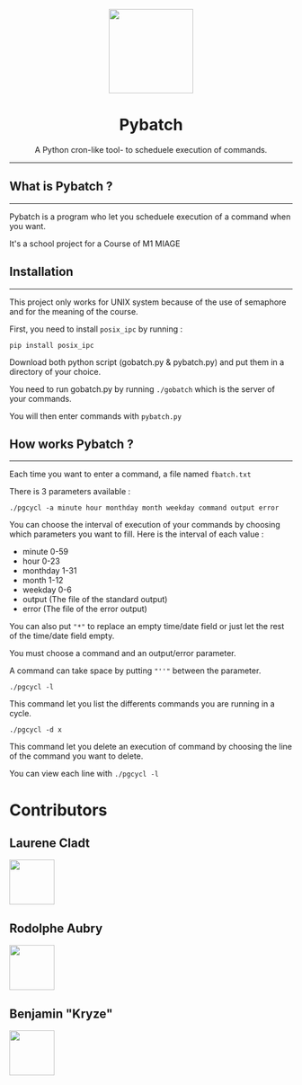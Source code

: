 <p align="center"><img width="150"src="https://user-images.githubusercontent.com/18222418/34547852-62892c5a-f0fe-11e7-8f31-ce815664d201.png"></a></p>

<h1 align="center"> Pybatch </h1>

<p align="center">A Python cron-like tool- to scheduele execution of commands.</p>

----------

## What is Pybatch ? 

----------

Pybatch is a program who let you scheduele execution of a command when you want.

It's a school project for a Course of M1 MIAGE

## Installation  

----------

This project only works for UNIX system because of the use of semaphore and for the meaning of the course.

First, you need to install `posix_ipc` by running :

`pip install posix_ipc`

Download both python script (gobatch.py & pybatch.py) and put them in a directory of your choice.

You need to run gobatch.py by running `./gobatch` which is the server of your commands.

You will then enter commands with `pybatch.py`

## How works Pybatch ? 

----------

Each time you want to enter a command, a file named `fbatch.txt`

There is 3 parameters available :

`./pgcycl -a minute hour monthday month weekday command output error`

You can choose the interval of execution of your commands by choosing which parameters you want to fill.
Here is the interval of each value :

- minute 0-59   
- hour 0-23
- monthday 1-31
- month 1-12
- weekday 0-6 
- output (The file of the standard output)
- error (The file of the error output)

You can also put `"*"` to replace an empty time/date field or just let the rest of the time/date field empty.

You must choose a command and an output/error parameter.

A command can take space by putting `"''"` between the parameter.

`./pgcycl -l`

This command let you list the differents commands you are running in a cycle.

`./pgcycl -d x`

This command let you delete an execution of command by choosing the line of the command you want to delete.

You can view each line with `./pgcycl -l`

# Contributors 

## Laurene Cladt

<p><a href="https://github.com/claurene" target="_blank"><img width="80"src="https://avatars2.githubusercontent.com/u/22750010?s=460&v=4"></a></p>

## Rodolphe Aubry

<p><a href="https://github.com/rodobry" target="_blank"><img width="80"src="https://avatars1.githubusercontent.com/u/22979894?s=460&v=4"></a></p>

## Benjamin "Kryze"

<p><a href="https://github.com/Kryze" target="_blank"><img width="80"src="https://avatars3.githubusercontent.com/u/18222418?s=460&v=4"></a></p>

